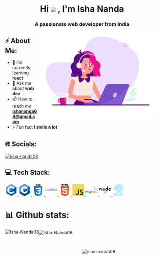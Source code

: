 <h1 align="center">Hi <img src="https://raw.githubusercontent.com/MartinHeinz/MartinHeinz/master/wave.gif" width="30px">
, I'm Isha Nanda</h1>
<h3 align="center">A passionate web developer from India</h3>
<img align="right" alt="coding" width="400" src="https://github.com/Isha-Nanda08/Isha-Nanda08/blob/main/sideImage.gif">


## ⚡ About Me:
- 🌱 I’m currently learning **react**
- 💬 Ask me about **web dev**
- 📫 How to reach me **ishananda64@gmail.com**
- ⚡ Fun fact **I smile a lot**

## 🌐 Socials:

<p align="left">
<a href="https://linkedin.com/in/isha-nanda-a3a531257/" target="blank"><img align="center" src="https://raw.githubusercontent.com/rahuldkjain/github-profile-readme-generator/master/src/images/icons/Social/linked-in-alt.svg" alt="isha-nanda08" height="30" width="40" /></a>
</p>

## 💻 Tech Stack:
<p align="left"> <a href="https://www.cprogramming.com/" target="_blank" rel="noreferrer"> <img src="https://raw.githubusercontent.com/devicons/devicon/master/icons/c/c-original.svg" alt="c" width="40" height="40"/> </a> <a href="https://www.w3schools.com/cpp/" target="_blank" rel="noreferrer"> <img src="https://raw.githubusercontent.com/devicons/devicon/master/icons/cplusplus/cplusplus-original.svg" alt="cplusplus" width="40" height="40"/> </a> <a href="https://www.w3schools.com/css/" target="_blank" rel="noreferrer"> <img src="https://raw.githubusercontent.com/devicons/devicon/master/icons/css3/css3-original-wordmark.svg" alt="css3" width="40" height="40"/> </a> <a href="https://expressjs.com" target="_blank" rel="noreferrer"> <img src="https://raw.githubusercontent.com/devicons/devicon/master/icons/express/express-original-wordmark.svg" alt="express" width="40" height="40"/> </a> <a href="https://www.w3.org/html/" target="_blank" rel="noreferrer"> <img src="https://raw.githubusercontent.com/devicons/devicon/master/icons/html5/html5-original-wordmark.svg" alt="html5" width="40" height="40"/> </a> <a href="https://developer.mozilla.org/en-US/docs/Web/JavaScript" target="_blank" rel="noreferrer"> <img src="https://raw.githubusercontent.com/devicons/devicon/master/icons/javascript/javascript-original.svg" alt="javascript" width="40" height="40"/> </a> <a href="https://www.mysql.com/" target="_blank" rel="noreferrer"> <img src="https://raw.githubusercontent.com/devicons/devicon/master/icons/mysql/mysql-original-wordmark.svg" alt="mysql" width="40" height="40"/> </a> <a href="https://nodejs.org" target="_blank" rel="noreferrer"> <img src="https://raw.githubusercontent.com/devicons/devicon/master/icons/nodejs/nodejs-original-wordmark.svg" alt="nodejs" width="40" height="40"/> </a> <a href="https://reactjs.org/" target="_blank" rel="noreferrer"> <img src="https://raw.githubusercontent.com/devicons/devicon/master/icons/react/react-original-wordmark.svg" alt="react" width="40" height="40"/> </a> </p>

# 📊 Github stats:
<p><img align="left" height="150" src="https://github-readme-stats.vercel.app/api?username=Isha-Nanda08&show_icons=true&locale=en" alt="Isha-Nanda08" />
<img align="center" height="150" src="https://github-readme-stats.vercel.app/api/top-langs?username=Isha-Nanda08&show_icons=true&locale=en&layout=compact" alt="Isha-Nanda08" />
  </p>
<br>
<p align="center"> <img src="https://komarev.com/ghpvc/?username=isha-nanda08&label=Profile%20views&color=0e75b6&style=flat" alt="isha-nanda08" /> </p>
<br><br><br>
